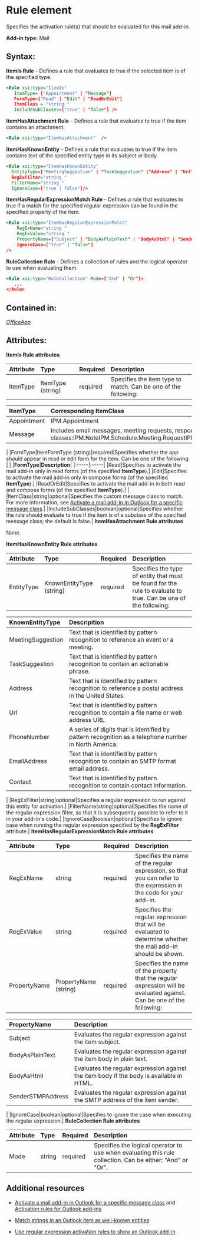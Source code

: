 
# Rule element
Specifies the activation rule(s) that should be evaluated for this mail add-in.

 **Add-in type:** Mail


## Syntax:

 **ItemIs Rule** - Defines a rule that evaluates to true if the selected item is of the specified type.


```XML
<Rule xsi:type="ItemIs" 
   ItemType= ["Appointment" | "Message"]
   FormType=["Read" | "Edit" | "ReadOrEdit"] 
   ItemClass = "string " 
   IncludeSubClasses=["true" | "false"] />
```

 **ItemHasAttachment Rule** - Defines a rule that evaluates to true if the item contains an attachment.




```XML
<Rule xsi:type="ItemHasAttachment"  />
```

 **ItemHasKnownEntity** - Defines a rule that evaluates to true if the item contains text of the specified entity type in its subject or body.




```XML
<Rule xsi:type="ItemHasKnownEntity" 
  EntityType=["MeetingSuggestion" | "TaskSuggestion" |"Address" | "Url" | "PhoneNumber" | "EmailAddress" | "Contact" ]
  RegExFilter="string "
  FilterName="string "
  IgnoreCase=["true | false"]/>
```

 **ItemHasRegularExpressionMatch Rule** - Defines a rule that evaluates to true if a match for the specified regular expression can be found in the specified property of the item.




```XML
<Rule xsi:type="ItemHasRegularExpressionMatch" 
    RegExName="string " 
    RegExValue="string " 
    PropertyName=["Subject" | "BodyAsPlainText" | "BodyAsHtml" | "SenderSTMPAddress"]
    IgnoreCase=["true" | "false"]
/>
```

 **RuleCollection Rule** - Defines a collection of rules and the logical operator to use when evaluating them.




```XML
<Rule xsi:type="RuleCollection" Mode=["And" | "Or"]>
   ...
</Rule>
```


## Contained in:

 _[OfficeApp](../reference/manifest/officeapp-element.md)_


## Attributes:

 **ItemIs Rule attributes**



|**Attribute**|**Type**|**Required**|**Description**|
|:-----|:-----|:-----|:-----|
|ItemType|ItemType (string)|required|Specifies the item type to match. Can be one of the following:

|**ItemType**|**Corresponding ItemClass**|
|:-----|:-----|
|Appointment|IPM.Appointment|
|Message|Includes email messages, meeting requests, responses, and cancellations. The following are the corresponding message classes:IPM.NoteIPM.Schedule.Meeting.RequestIPM.Schedule.Meeting.NegIPM.Schedule.Meeting.PosIPM.Schedule.Meeting.TentIPM.Schedule.Meeting.Canceled|
|
|FormType|ItemFormType (string)|required|Specifies whether the app should appear in read or edit form for the item. Can be one of the following:
|
|
|**FormType**|**Description**|
|:-----|:-----|
|Read|Specifies to activate the mail add-in only in read forms (of the specified  **ItemType**).|
|Edit|Specifies to activate the mail add-in only in compose forms (of the specified  **ItemType**).|
|ReadOrEdit|Specifies to activate the mail add-in in both read and compose forms (of the specified  **ItemType**).|
|
|ItemClass|string|optional|Specifies the custom message class to match. For more information, see [Activate a mail add-in in Outlook for a specific message class](http://msdn.microsoft.com/library/f464a152-2dff-4fb3-bf98-c1a3639c3e80%28Office.15%29.aspx).|
|IncludeSubClasses|boolean|optional|Specifies whether the rule should evaluate to true if the item is of a subclass of the specified message class; the default is false.|
 **ItemHasAttachment Rule attributes**

None.

 **ItemHasKnownEntity Rule attributes**



|**Attribute**|**Type**|**Required**|**Description**|
|:-----|:-----|:-----|:-----|
|EntityType|KnownEntityType (string)|required|Specifies the type of entity that must be found for the rule to evaluate to true. Can be one of the following:

|**KnownEntityType**|**Descripition**|
|:-----|:-----|
|MeetingSuggestion|Text that is identified by pattern recognition to reference an event or a meeting.|
|TaskSuggestion| Text that is identified by pattern recognition to contain an actionable phrase.|
|Address|Text that is identified by pattern recognition to reference a postal address in the United States.|
|Url|Text that is identified by pattern recognition to contain a file name or web address URL.|
|PhoneNumber| A series of digits that is identified by pattern recognition as a telephone number in North America.|
|EmailAddress|Text that is identified by pattern recognition to contain an SMTP format email address.|
|Contact|Text that is identified by pattern recognition to contain contact information.|
|
|RegExFilter|string|optional|Specifies a regular expression to run against this entity for activation.|
|FilterName|string|optional|Specifies the name of the regular expression filter, so that it is subsequently possible to refer to it in your add-in's code.|
|IgnoreCase|boolean|optional|Specifies to ignore case when running the regular expression specified by the  **RegExFilter** attribute.|
 **ItemHasRegularExpressionMatch Rule attributes**



|**Attribute**|**Type**|**Required**|**Description**|
|:-----|:-----|:-----|:-----|
|RegExName|string|required|Specifies the name of the regular expression, so that you can refer to the expression in the code for your add-in.|
|RegExValue|string|required|Specifies the regular expression that will be evaluated to determine whether the mail add-in should be shown. |
|PropertyName|PropertyName (string)|required|Specifies the name of the property that the regular expression will be evaluated against. Can be one of the following:

|**PropertyName**|**Description**|
|:-----|:-----|
|Subject|Evaluates the regular expression against the item subject.|
|BodyAsPlainText|Evaluates the regular expression against the item body in plain text.|
|BodyAsHtml|Evaluates the regular expression against the item body if the body is available in HTML.|
|SenderSTMPAddress|Evaluates the regular expression against the SMTP address of the item sender.|
|
|IgnoreCase|boolean|optional|Specifies to ignore the case when executing the regular expression.|
 **RuleCollection Rule attributes**



|**Attribute**|**Type**|**Required**|**Description**|
|:-----|:-----|:-----|:-----|
|Mode|string|required|Specifies the logical operator to use when evaluating this rule collection. Can be either: "And" or "Or".|

## Additional resources



- [Activate a mail add-in in Outlook for a specific message class](http://msdn.microsoft.com/library/f464a152-2dff-4fb3-bf98-c1a3639c3e80%28Office.15%29.aspx) and [Activation rules for Outlook add-ins](http://msdn.microsoft.com/library/b3fd6d69-b968-461d-a40e-6063f4febfe6%28Office.15%29.aspx#MailAppDefineRules_ItemIs)
    
- [Match strings in an Outlook item as well-known entities](http://msdn.microsoft.com/library/a6b0904b-afe9-4882-9136-3d8cfd57fcf8%28Office.15%29.aspx)
    
- [Use regular expression activation rules to show an Outlook add-in](http://msdn.microsoft.com/library/93504f92-896f-4c80-9205-ba0b125f4290%28Office.15%29.aspx)
    
